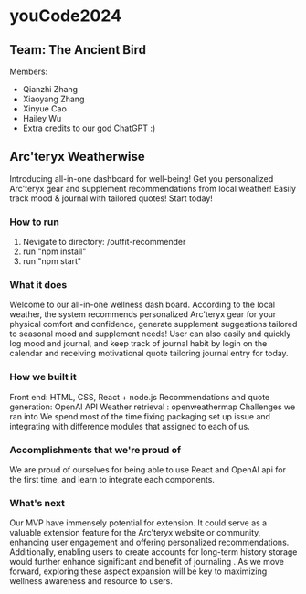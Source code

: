 # youCode2024
## Team: The Ancient Bird
Members:<br/>
- Qianzhi Zhang<br />
- Xiaoyang Zhang<br />
- Xinyue Cao<br />
- Hailey Wu<br />
- Extra credits to our god ChatGPT :) <br/>

## Arc'teryx Weatherwise
Introducing all-in-one dashboard for well-being! Get you personalized Arc'teryx gear and supplement recommendations from local weather! Easily track mood & journal with tailored quotes! Start today!

### How to run
1. Nevigate to directory: /outfit-recommender
2. run "npm install"
3. run "npm start"

   
### What it does
Welcome to our all-in-one wellness dash board. According to the local weather, the system recommends personalized Arc'teryx gear for your physical comfort and confidence, generate supplement suggestions tailored to seasonal mood and supplement needs! User can also easily and quickly log mood and journal, and keep track of journal habit by login on the calendar and receiving motivational quote tailoring journal entry for today.

### How we built it
Front end: HTML, CSS, React + node.js
Recommendations and quote generation: OpenAI API
Weather retrieval : openweathermap
Challenges we ran into
We spend most of the time fixing packaging set up issue and integrating with difference modules that assigned to each of us.

### Accomplishments that we're proud of
We are proud of ourselves for being able to use React and OpenAI api for the first time, and learn to integrate each components.

### What's next
Our MVP have immensely potential for extension. It could serve as a valuable extension feature for the Arc'teryx website or community, enhancing user engagement and offering personalized recommendations. Additionally, enabling users to create accounts for long-term history storage would further enhance significant and benefit of journaling . As we move forward, exploring these aspect expansion will be key to maximizing wellness awareness and resource to users.
